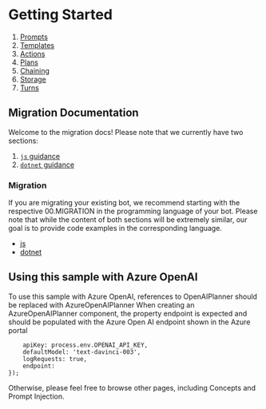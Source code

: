 # Getting Started

1. [Prompts](./00.PROMPTS.md)
2. [Templates](./01.TEMPLATES.md)
3. [Actions](./02.ACTIONS.md)
4. [Plans](./03.PLANS.md)
5. [Chaining](./04.CHAINING.md)
6. [Storage](./05.STORAGE.md)
7. [Turns](./06.TURNS.md)

## Migration Documentation

Welcome to the migration docs! Please note that we currently have two sections:

1. [`js` guidance](./js/)
1. [`dotnet` guidance](./dotnet/)

### Migration

If you are migrating your existing bot, we recommend starting with the respective 00.MIGRATION in the programming language of your bot. Please note that while the content of both sections will be extremely similar, our goal is to provide code examples in the corresponding language.

- [js](./js/00.MIGRATION.md)
- [dotnet](./dotnet/00.MIGRATION.md)

## Using this sample with Azure OpenAI

To use this sample with Azure OpenAI, references to OpenAIPlanner should be replaced with AzureOpenAIPlanner
When creating an AzureOpenAIPlanner component, the property endpoint is expected and should be populated with the Azure Open AI endpoint shown in the Azure portal

```const planner = new AzureOpenAIPlanner({
    apiKey: process.env.OPENAI_API_KEY,
    defaultModel: 'text-davinci-003',
    logRequests: true,
    endpoint: 
});
```
Otherwise, please feel free to browse other pages, including Concepts and Prompt Injection.
